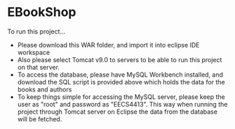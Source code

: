 # EBookShop
To run this project...
- Please download this WAR folder, and import it into eclipse IDE workspace
- Also please select Tomcat v9.0 to servers to be able to run this project on that server.
- To access the database, please have MySQL Workbench installed, and download the SQL script is provided above which holds the data for the books and authors
- To keep things simple for accessing the MySQL server, please keep the user as "root" and password as "EECS4413". This way when running the project through Tomcat server on Eclipse the data from the database will be fetched.
